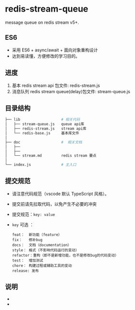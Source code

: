 # redis-stream-queue

message queue on redis stream v5+.

## ES6

- 采用 ES6 + async/await + 面向对象重构设计
- 达到易读懂，方便修改的学习目的。

## 进度

1. 基本 redis stream api 包文件: redis-stream.js
2. 消息队列 redis stream queue(delay)包文件: stream-queue.js

## 目录结构

```bash
├── lib                   # 相关代码
│   ├── stream-queue.js   queue api库
│   ├── redis-stream.js   stream api库
│   └── redis-base.js     基本库文件
│
├── doc                   #  相关文档
│   ├──
│   ├──
│   └── stream.md         redis stream 要点
│
└── index.js              # 主入口

```

## 提交规范

- 请注意代码规范（vscode 默认 TypeScript 风格）。

- 提交前请先拉取代码，以免产生不必要的冲突

- 提交规范：`key: value`

- `key` 可选 ：

  ```
  feat：  新功能（feature）
  fix：   修补bug
  docs：  文档（documentation）
  style： 格式（不影响代码运行的变动）
  refactor：重构（即不是新增功能，也不是修改bug的代码变动）
  test：  增加测试
  chore： 构建过程或辅助工具的变动
  release: 发布
  ```

## 说明

-

-
